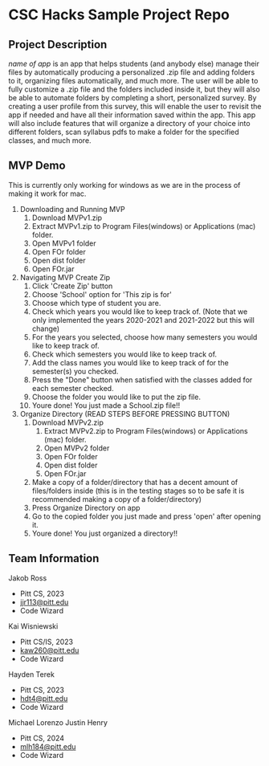 # CSC Hacks Sample Project Repo
## Project Description
*name of app* is an app that helps students (and anybody else) manage their files by automatically producing a personalized .zip file and adding folders to it, organizing files automatically, and much more. The user will be able to fully customize a .zip file and the folders included inside it, but they will also be able to automate folders by completing a short, personalized survey. By creating a user profile from this survey, this will enable the user to revisit the app if needed and have all their information saved within the app. This app will also include features that will organize a directory of your choice into different folders, scan syllabus pdfs to make a folder for the specified classes, and much more.
## MVP Demo
This is currently only working for windows as we are in the process of making it work for mac.
1. Downloading and Running MVP
    1. Download MVPv1.zip
    2. Extract MVPv1.zip to Program Files(windows) or Applications (mac) folder.
    3. Open MVPv1 folder
    4. Open FOr folder
    5. Open dist folder
    6. Open FOr.jar
2. Navigating MVP Create Zip
    1. Click 'Create Zip' button
    2. Choose 'School' option for 'This zip is for'
    3. Choose which type of student you are.
    4. Check which years you would like to keep track of. (Note that we only implemented the years 2020-2021 and 2021-2022 but this will change)
    5. For the years you selected, choose how many semesters you would like to keep track of.
    6. Check which semesters you would like to keep track of.
    7. Add the class names you would like to keep track of for the semester(s) you checked.
    8. Press the "Done" button when satisfied with the classes added for each semester checked.
    9. Choose the folder you would like to put the zip file.
    10. Youre done! You just made a School.zip file!!
3. Organize Directory (READ STEPS BEFORE PRESSING BUTTON)
    1. Download MVPv2.zip
        1. Extract MVPv2.zip to Program Files(windows) or Applications (mac) folder.
        2. Open MVPv2 folder
        3. Open FOr folder
        4. Open dist folder
        5. Open FOr.jar
    2. Make a copy of a folder/directory that has a decent amount of files/folders inside (this is in the testing stages so to be safe it is recommended making a copy of a folder/directory)
    3. Press Organize Directory on app
    4. Go to the copied folder you just made and press 'open' after opening it.
    5. Youre done! You just organized a directory!!

## Team Information
Jakob Ross
* Pitt CS, 2023
* jjr113@pitt.edu
* Code Wizard

Kai Wisniewski
* Pitt CS/IS, 2023
* kaw260@pitt.edu
* Code Wizard

Hayden Terek
* Pitt CS, 2023
* hdt4@pitt.edu
* Code Wizard

Michael Lorenzo Justin Henry
* Pitt CS, 2024
* mlh184@pitt.edu
* Code Wizard
